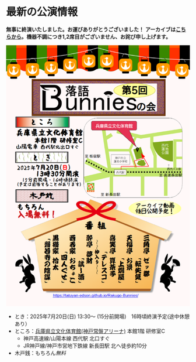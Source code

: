 # 最新の公演情報

**無事に終演いたしました。お運びありがとうございました！**
**アーカイブは[こちらから](https://www.youtube.com/playlist?list=PLvqA8nD_0MQCEC_1xRm0PhtJOON6gpLtE)。機器不調につき1,2席目がございません、お詫び申し上げます。**

![第5回落語バニーズの会](./img/Chirashi/5th.png "第5回落語バニーズの会")

* とき：2025年7月20日(日) 13:30〜 (15分前開場)　16時頃終演予定(途中休憩あり）
* ところ：[兵庫県立文化体育館(神戸常盤アリーナ)](https://www.hyogobuntai.jp/) 本館1階 研修室C
  * 神戸高速線/山陽本線 西代駅 北口すぐ
  * JR神戸線/神戸市営地下鉄線 新長田駅 北へ徒歩約10分
* 木戸銭：もちろん*無料*
